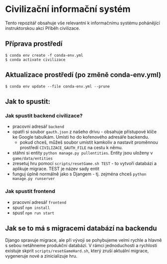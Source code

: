 # Civilizační informační systém

Tento repozitář obsahuje vše relevantní k informačnímu systému pohánějící
instruktorskou akci Příběh civilizace.

## Příprava prostředí

```
$ conda env create -f conda-env.yml
$ conda activate civilizace
```

## Aktualizace prostředí (po změně conda-env.yml)

```
$ conda env update --file conda-env.yml --prune
```

## Jak to spustit:

### Jak spustit backend civilizace?

- pracovní adresář `backend`
- opatři si soubor `gauth.json` z našeho drivu - obsahuje přístupové klíče ke
  Google tabulkám. Umísti ho do kořenového adresáře backendu.
    - pokud chceš, můžeš soubor umístit kamkoliv a nastavit proměnnou prostředí
      `CIVILIZACE_GAUTH_FILE` na cestu k němu.
- stáhni si entity `python manage.py pullentities`. Entity jsou uloženy v
  `game/data/entities`
- zresetuj hru pomocí `scripts/resetGame.sh TEST` - to vytvoří databázi a aplikuje
  migrace. TEST je název sady entit
- funguj úplně normálně jako s Djangem - tj. zejména chceš `python manage.py
  runserver`

### Jak spustit frontend

- pracovní adresář `frontend`
- spusť `npm install`
- spusť `npm run start`

## Jak se to má s migracemi databází na backendu

Django spravuje migrace, ale při vývoji se pohybujeme velmi rychle a hlavně s
sebou netáhneme produkční databázi. V rámci jednoduchosti a rychlosti existuje
skprit `scripts/resetGameHard.sh`, který zruší aktuální migrace, vygeneruje nové
a zinicializuje hru.


